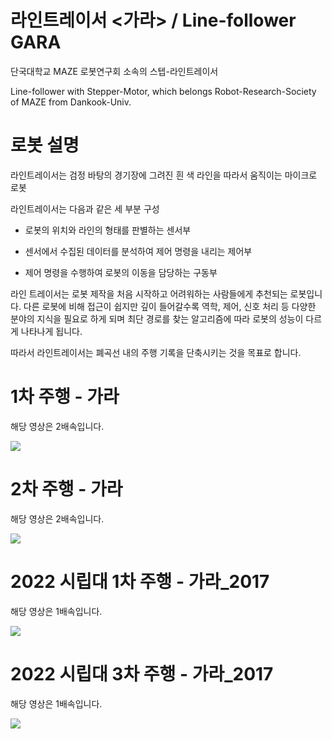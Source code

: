 # 라인트레이서 <가라> / Line-follower GARA

단국대학교 MAZE 로봇연구회 소속의 스텝-라인트레이서

Line-follower with Stepper-Motor, which belongs Robot-Research-Society of MAZE from Dankook-Univ.

# 로봇 설명

라인트레이서는 검정 바탕의 경기장에 그려진 흰 색 라인을 따라서 움직이는 마이크로 로봇

라인트레이서는 다음과 같은 세 부분 구성

- 로봇의 위치와 라인의 형태를 판별하는 센서부

- 센서에서 수집된 데이터를 분석하여 제어 명령을 내리는 제어부

- 제어 명령을 수행하여 로봇의 이동을 담당하는 구동부

라인 트레이서는 로봇 제작을 처음 시작하고 어려워하는 사람들에게 추천되는 로봇입니다. 다른 로봇에 비해 접근이 쉽지만 깊이 들어갈수록 역학, 제어, 신호 처리 등 다양한 분야의 지식을 필요로 하게 되며 최단 경로를 찾는 알고리즘에 따라 로봇의 성능이 다르게 나타나게 됩니다.

따라서 라인트레이서는 폐곡선 내의 주행 기록을 단축시키는 것을 목표로 합니다.

# 1차 주행 - 가라

해당 영상은 2배속입니다.

![](./image/1차.gif)

# 2차 주행 - 가라

해당 영상은 2배속입니다.

![](./image/2차.gif)


# 2022 시립대 1차 주행 - 가라_2017

해당 영상은 1배속입니다.

![](./image/2022시립대본선1차.gif)

# 2022 시립대 3차 주행 - 가라_2017

해당 영상은 1배속입니다.

![](./image/2022시립대본선3차.gif)